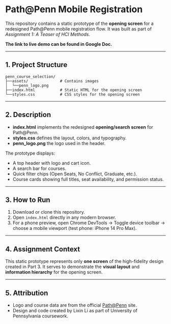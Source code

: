 # Path@Penn Mobile Registration

This repository contains a static prototype of the **opening screen** for a redesigned Path@Penn mobile registration flow. It was built as part of *Assignment 1: A Teaser of HCI Methods*. 

**The link to live demo can be found in Google Doc.**

---

## 1. Project Structure

```
penn_course_selection/
├──assets/              # Contains images
│  └──penn_logo.png
├──index.html           # Static HTML for the opening screen
└──styles.css           # CSS styles for the opening screen
```

---

## 2. Description
- **index.html** implements the redesigned **opening/search screen** for Path@Penn.  
- **styles.css** defines the layout, colors, and typography.  
- **penn_logo.png** the logo used in the header.  

The prototype displays:
- A top header with logo and cart icon.  
- A search bar for courses.  
- Quick filter chips (Open Seats, No Conflict, Graduate, etc.).  
- Course cards showing full titles, seat availability, and permission status.  

---

## 3. How to Run
1. Download or clone this repository.  
2. Open `index.html` directly in any modern browser.  
3. For a phone preview, open Chrome DevTools → Toggle device toolbar → choose a mobile viewport (test phone: iPhone 14 Pro Max).  

---

## 4. Assignment Context
This static prototype represents only **one screen** of the high-fidelity design created in Part 3. It serves to demonstrate the **visual layout** and **information hierarchy** for the opening screen.

---

## 5. Attribution
- Logo and course data are from the official [Path@Penn](https://path.penn.edu) site.
- Design and code created by Lixin Li as part of University of Pennsylvania coursework.

